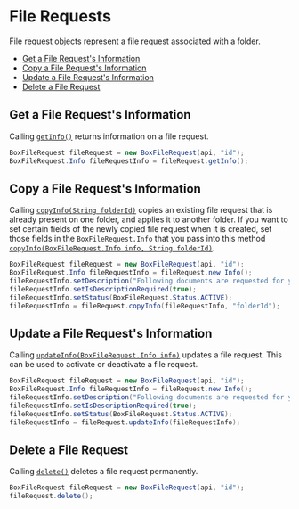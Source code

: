 File Requests
=============

File request objects represent a file request associated with a folder.

<!-- START doctoc generated TOC please keep comment here to allow auto update -->
<!-- DON'T EDIT THIS SECTION, INSTEAD RE-RUN doctoc TO UPDATE -->

- [Get a File Request's Information](#get-a-file-requests-information)
- [Copy a File Request's Information](#copy-a-file-requests-information)
- [Update a File Request's Information](#update-a-file-requests-information)
- [Delete a File Request](#delete-a-file-request)

<!-- END doctoc generated TOC please keep comment here to allow auto update -->

Get a File Request's Information
------------------------

Calling [`getInfo()`][get-info] returns information on a file request.

```java
BoxFileRequest fileRequest = new BoxFileRequest(api, "id");
BoxFileRequest.Info fileRequestInfo = fileRequest.getInfo();
```

[get-info]: http://opensource.box.com/box-java-sdk/javadoc/com/box/sdk/BoxFileRequest.html#getInfo

Copy a File Request's Information
---------------------------

Calling  [`copyInfo(String folderId)`][copy-info] copies an existing file request that is already present 
on one folder, and applies it to another folder. If you want to set certain fields of the newly copied file request when it is created, 
set those fields in the `BoxFileRequest.Info` that you pass into this method [`copyInfo(BoxFileRequest.Info info, String folderId)`][copy-info].

```java
BoxFileRequest fileRequest = new BoxFileRequest(api, "id");
BoxFileRequest.Info fileRequestInfo = fileRequest.new Info();
fileRequestInfo.setDescription("Following documents are requested for your process");
fileRequestInfo.setIsDescriptionRequired(true);
fileRequestInfo.setStatus(BoxFileRequest.Status.ACTIVE);
fileRequestInfo = fileRequest.copyInfo(fileRequestInfo, "folderId");
```

[copy-info]: http://opensource.box.com/box-java-sdk/javadoc/com/box/sdk/BoxTask.html#copyInfo

Update a File Request's Information
---------------------------

Calling [`updateInfo(BoxFileRequest.Info info)`][update-info] updates a file request. This can be used to activate 
or deactivate a file request.

```java
BoxFileRequest fileRequest = new BoxFileRequest(api, "id");
BoxFileRequest.Info fileRequestInfo = fileRequest.new Info();
fileRequestInfo.setDescription("Following documents are requested for your process");
fileRequestInfo.setIsDescriptionRequired(true);
fileRequestInfo.setStatus(BoxFileRequest.Status.ACTIVE);
fileRequestInfo = fileRequest.updateInfo(fileRequestInfo);
```

[update-info]: http://opensource.box.com/box-java-sdk/javadoc/com/box/sdk/BoxFileRequest.html#updateInfo

Delete a File Request
-------------

Calling [`delete()`][delete] deletes a file request permanently.

```java
BoxFileRequest fileRequest = new BoxFileRequest(api, "id");
fileRequest.delete();
```

[delete]: https://box.github.io/box-java-sdk/javadoc/com/box/sdk/BoxFileRequest.html#delete
